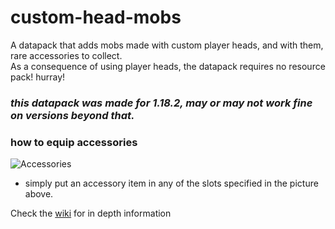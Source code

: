 # custom-head-mobs
A datapack that adds mobs made with custom player heads, and with them, rare accessories to collect.  
As a consequence of using player heads, the datapack requires no resource pack! hurray!

### _**this datapack was made for 1.18.2, may or may not work fine on versions beyond that.**_

### how to equip accessories
![Accessories](https://user-images.githubusercontent.com/69636968/216425308-68c95362-5b57-4555-836a-a03cb60ee4f1.png)
* simply put an accessory item in any of the slots specified in the picture above.


Check the [wiki](https://github.com/nzuum/custom-head-mobs/wiki) for in depth information
